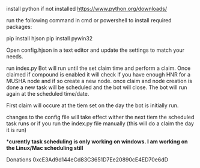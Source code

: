 install python if not installed https://www.python.org/downloads/

run the following command in cmd or powershell to install required packages:

pip install hjson
pip install pywin32

Open config.hjson in a text editor and update the settings to match your needs.

run index.py
Bot will run until the set claim time and perform a claim. Once claimed if compound is enabled it will check if you have enough HNR for a MUSHA node and if so create a new node.
once claim and node creation is done a new task will be scheduled and the bot will close. The bot will run again at the scheduled time/date.

First claim will occure at the tiem set on the day the bot is initially run.

changes to the config file will take effect wither the next tiem the scheduled task runs or if you run the index.py file manually (this will do a claim the day it is run)

*****curently task scheduling is only working on windows. I am working on the Linux/Mac scheduling still****


Donations 0xcE3Ad9d144eCd83C3651D7Ee20890cE4ED70e6dD
